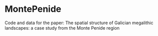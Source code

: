 # MontePenide
Code and data for the paper: The spatial structure of Galician megalithic landscapes: a case study from the Monte Penide region
